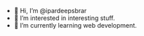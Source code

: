 - 👋 Hi, I’m @ipardeepsbrar
- 👀 I’m interested in interesting stuff.
- 🌱 I’m currently learning web development.

<!---
ipardeepsbrar/ipardeepsbrar is a ✨ special ✨ repository because its `README.md` (this file) appears on your GitHub profile.
You can click the Preview link to take a look at your changes.
--->
